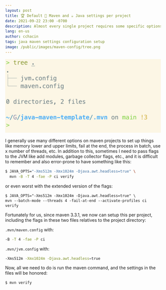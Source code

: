 ```yaml
---
layout: post
title: 🏆 Default 🔗 Maven and ☕ Java settings per project
date: 2021-09-22 23:00 -0700
description: Almost every single project requires some specific options for Maven and Java, like memory, profiles, etc., and we are going to see how to set up those per project in a few easy steps.
lang: en-us
author: cchacin
tags: java maven settings configuration setup
image: /public/images/maven-config/tree.png
---
```


![github-actions](/public/images/maven-config/tree.png)

I generally use many different options on maven projects to set up things like memory lower and upper limits, fail at the end, the process in batch, use x number of threads, etc. In addition to this, sometimes I need to pass flags to the JVM like add modules, garbage collector flags, etc., and it is difficult to remember and also error-prone to have something like this:

```bash
$ JAVA_OPTS="-Xms512m -Xmx1024m -Djava.awt.headless=true" \
  mvn -B -T 4 -fae -P ci verify
```

or even worst with the extended version of the flags:

```
$ JAVA_OPTS="-Xms512m -Xmx1024m -Djava.awt.headless=true" \
mvn --batch-mode --threads 4 -fail-at-end --activate-profiles ci verify
```
Fortunately for us, since maven 3.3.1, we now can setup this per project, including the flags in these two files relatives to the project directory:

<!-- more -->

`.mvn/maven.config` with:

```bash
-B -T 4 -fae -P ci
```

`.mvn/jvm.config` with:

```bash
-Xms512m -Xmx1024m -Djava.awt.headless=true
```

Now, all we need to do is run the maven command, and the settings in the files will be honored:

```bash
$ mvn verify
```
